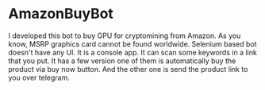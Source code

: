 # AmazonBuyBot
I developed this bot to buy GPU for cryptomining from Amazon.
As you know, MSRP graphics card cannot be found worldwide.
Selenium based bot doesn't have any UI. It is a console app. It can scan some keywords in a link that you put. It has a few version one of them is automatically buy the product via buy now button. And the other one is send the product link to you over telegram.
